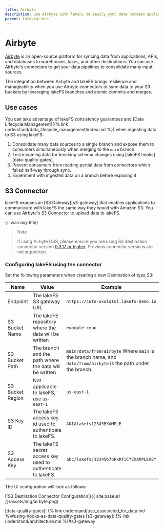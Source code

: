 ```yaml
---
title: Airbyte
description: Use Airbyte with lakeFS to easily sync data between applications and S3 with lakeFS version control.
parent: Integrations
---
```


# Airbyte 

[Airbyte](https://airbyte.io/) is an open-source platform for syncing data from applications, APIs, and databases to
warehouses, lakes, and other destinations. You can use Airbyte's connectors to get your data pipelines to consolidate
many input sources.

The integration between Airbyte and lakeFS brings resilience and manageability when you use Airbyte
connectors to sync data to your S3 buckets by leveraging lakeFS branches and atomic commits and merges.

## Use cases

You can take advantage of lakeFS consistency guarantees and [Data Lifecycle Management]({% link understand/data_lifecycle_management/index.md %}) when ingesting data to S3 using lakeFS:

1. Consolidate many data sources to a single branch and expose them to consumers simultaneously when merging to the `main` branch.
1. Test incoming data for breaking schema changes using [lakeFS hooks][data-quality-gates].
1. Prevent consumers from reading partial data from connectors which failed half-way through sync.
1. Experiment with ingested data on a branch before exposing it.

## S3 Connector

lakeFS exposes an [S3 Gateway][s3-gateway] that enables applications to communicate
with lakeFS the same way they would with Amazon S3.
You can use Airbyte's [S3 Connector](https://airbyte.com/connectors/s3) to upload data to lakeFS.

{: .warning-title}
> Note
>
> If using Airbyte OSS, please ensure you are using S3 destination connector version [0.3.17 or higher](https://docs.airbyte.com/integrations/destinations/s3#changelog).
> Previous connector versions are not supported.


### Configuring lakeFS using the connector

Set the following parameters when creating a new Destination of type S3:

| Name             | Value                                                        | Example                                                                                                         |
|------------------|--------------------------------------------------------------|-----------------------------------------------------------------------------------------------------------------|
| Endpoint         | The lakeFS S3 gateway URL                                    | `https://cute-axolotol.lakefs-demo.io`                                                                          |
| S3 Bucket Name   | The lakeFS repository where the data will be written         | `example-repo`                                                                                                  |
| S3 Bucket Path   | The branch and the path where the data will be written       | `main/data/from/airbyte` Where `main` is the branch name, and `data/from/airbyte` is the path under the branch. |
| S3 Bucket Region | Not applicable to lakeFS, use `us-east-1`                    | `us-east-1`                                                                                                     |
| S3 Key ID        | The lakeFS access key id used to authenticate to lakeFS.     | `AKIAlakefs12345EXAMPLE`                                                                                        |
| S3 Access Key    | The lakeFS secret access key used to authenticate to lakeFS. | `abc/lakefs/1234567bPxRfiCYEXAMPLEKEY`                                                                          |

The UI configuration will look as follows:

![S3 Destination Connector Configuration]({{ site.baseurl }}/assets/img/airbyte.png)

[data-quality-gates]:  {% link understand/use_cases/cicd_for_data.md %}#using-hooks-as-data-quality-gates
[s3-gateway]:  {% link understand/architecture.md %}#s3-gateway
